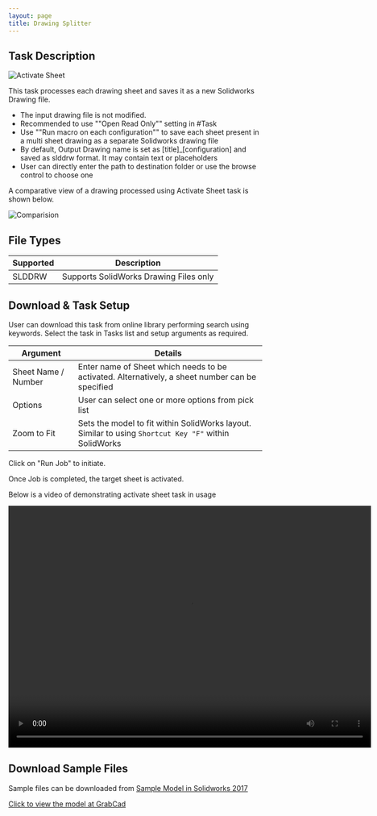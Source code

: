 ```yaml
---
layout: page
title: Drawing Splitter
---
```


## Task Description

![Activate Sheet](002_ActivateSheet_001.png "Activate Sheet")

This task processes each drawing sheet and saves it as a new Solidworks Drawing file. 
 - The input drawing file is not modified.
 - Recommended to use ""Open Read Only"" setting in #Task
 - Use ""Run macro on each configuration"" to save each sheet present in a multi sheet drawing as a separate Solidworks drawing file
 - By default, Output Drawing name is set as [title]_[configuration] and saved as slddrw format. It may contain text or placeholders
 - User can directly enter the path to destination folder or use the browse control to choose one


A comparative view of a drawing processed using Activate Sheet task is shown below.

![Comparision](002_ActivateSheet_002.png "Comparision between initial and final state of Solidworks Drawing")

## File Types

| Supported | Description |
| --- | --- |
| SLDDRW | Supports SolidWorks Drawing Files only |


## Download & Task Setup

User can download this task from online library performing search using keywords.
Select the task in Tasks list and setup arguments as required.

| Argument | Details |
| --- | --- |
| Sheet Name / Number| Enter name of Sheet which needs to be activated. Alternatively, a sheet number can be specified |
| Options | User can select one or more options from pick list |
| Zoom to Fit | Sets the model to fit within SolidWorks layout. Similar to using ```Shortcut Key "F"``` within SolidWorks |


Click on "Run Job" to initiate.

Once Job is completed, the target sheet is activated.

Below is a video of demonstrating activate sheet task in usage

<video width="720" height="480" controls>
  <source src="002_ActivateSheet.swf" type="video/mp4">
</video>


## Download Sample Files

Sample files can be downloaded from 
[Sample Model in Solidworks 2017](../000-model/SolidWorks_2017_RoboticArm.zip)

[Click to view the model at GrabCad](https://grabcad.com/library/5-dof-robot-1)
